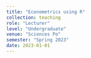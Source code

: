 ```yaml
---
title: "Econometrics using R"
collection: teaching
role: "Lecturer"
level: "Undergraduate"
venue: "Sciences Po"
semester: "Spring 2023"
date: 2023-01-01
---
```

